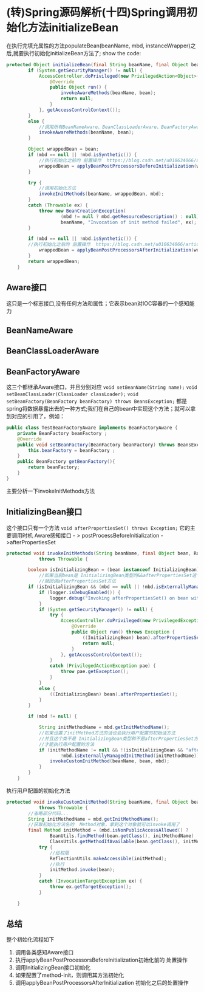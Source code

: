 # (转)Spring源码解析(十四)Spring调用初始化方法initializeBean

在执行完填充属性的方法populateBean(beanName, mbd, instanceWrapper)之后,就要执行初始化initializeBean方法了; 
show the code:
```java
protected Object initializeBean(final String beanName, final Object bean, RootBeanDefinition mbd) {
        if (System.getSecurityManager() != null) {
            AccessController.doPrivileged(new PrivilegedAction<Object>() {
                @Override
                public Object run() {
                    invokeAwareMethods(beanName, bean);
                    return null;
                }
            }, getAccessControlContext());
        }
        else {
            //调用所有BeanNameAware、BeanClassLoaderAware、BeanFactoryAware接口方法
            invokeAwareMethods(beanName, bean);
        }

        Object wrappedBean = bean;
        if (mbd == null || !mbd.isSynthetic()) {
            //执行初始化之前的 前置操作  https://blog.csdn.net/u010634066/article/details/80291728
            wrappedBean = applyBeanPostProcessorsBeforeInitialization(wrappedBean, beanName);
        }

        try {
            //调用初始化方法
            invokeInitMethods(beanName, wrappedBean, mbd);
        }
        catch (Throwable ex) {
            throw new BeanCreationException(
                    (mbd != null ? mbd.getResourceDescription() : null),
                    beanName, "Invocation of init method failed", ex);
        }

        if (mbd == null || !mbd.isSynthetic()) {
        //执行初始化之后的 后置操作  https://blog.csdn.net/u010634066/article/details/80291728
            wrappedBean = applyBeanPostProcessorsAfterInitialization(wrappedBean, beanName);
        }
        return wrappedBean;
    }
```

## Aware接口
这只是一个标志接口,没有任何方法和属性；它表示bean对IOC容器的一个感知能力

## BeanNameAware
## BeanClassLoaderAware
## BeanFactoryAware
这三个都继承Aware接口，并且分别对应 
`void setBeanName(String name);`
`void setBeanClassLoader(ClassLoader classLoader);`
`void setBeanFactory(BeanFactory beanFactory) throws BeansException;`
都是spring将数据暴露出去的一种方式;我们在自己的bean中实现这个方法；就可以拿到对应的引用了，例如：
```java
public class TestBeanFactoryAware implements BeanFactoryAware {
    private BeanFactory beanFactory ;
    @Override
    public void setBeanFactory(BeanFactory beanFactory) throws BeansException {
        this.beanFactory = beanFactory ;
    }
    public BeanFactory getBeanFactory(){
        return beanFactory;
    }
}
```

主要分析一下invokeInitMethods方法

## InitializingBean接口
这个接口只有一个方法 
`void afterPropertiesSet() throws Exception;`
它的主要调用时机 
Aware感知接口 - > postProcessBeforeInitialization ->afterPropertiesSet
```java
protected void invokeInitMethods(String beanName, final Object bean, RootBeanDefinition mbd)
            throws Throwable {

        boolean isInitializingBean = (bean instanceof InitializingBean);
            //如果当前bean是 InitializingBean类型的&&afterPropertiesSet这个方法没有注册为外部管理的初始化方法
            //就回调afterPropertiesSet方法
        if (isInitializingBean && (mbd == null || !mbd.isExternallyManagedInitMethod("afterPropertiesSet"))) {
            if (logger.isDebugEnabled()) {
                logger.debug("Invoking afterPropertiesSet() on bean with name '" + beanName + "'");
            }
            if (System.getSecurityManager() != null) {
                try {
                    AccessController.doPrivileged(new PrivilegedExceptionAction<Object>() {
                        @Override
                        public Object run() throws Exception {
                            ((InitializingBean) bean).afterPropertiesSet();
                            return null;
                        }
                    }, getAccessControlContext());
                }
                catch (PrivilegedActionException pae) {
                    throw pae.getException();
                }
            }
            else {
                ((InitializingBean) bean).afterPropertiesSet();
            }
        }

        if (mbd != null) {

            String initMethodName = mbd.getInitMethodName();
            //如果设置了initMethod方法的话也会执行用户配置的初始话方法
            //并且这个类不是 InitializingBean类型和不是afterPropertiesSet方法 ；
            //才能执行用户配置的方法
            if (initMethodName != null && !(isInitializingBean && "afterPropertiesSet".equals(initMethodName)) &&
                    !mbd.isExternallyManagedInitMethod(initMethodName)) {
                invokeCustomInitMethod(beanName, bean, mbd);
            }
        }
    }
```

执行用户配置的初始化方法
```java
protected void invokeCustomInitMethod(String beanName, final Object bean, RootBeanDefinition mbd)
            throws Throwable {
        //省略部分代码...
        String initMethodName = mbd.getInitMethodName();
        //获取初始化方法名的  Method对象，拿到这个对象就可以invoke调用了
        final Method initMethod = (mbd.isNonPublicAccessAllowed() ?
                BeanUtils.findMethod(bean.getClass(), initMethodName) :
                ClassUtils.getMethodIfAvailable(bean.getClass(), initMethodName));
            try {
                //给权限
                ReflectionUtils.makeAccessible(initMethod);
                //执行
                initMethod.invoke(bean);
            }
            catch (InvocationTargetException ex) {
                throw ex.getTargetException();
            }

    }
```

## 总结
整个初始化流程如下 
1. 调用各类感知Aware接口 
2. 执行applyBeanPostProcessorsBeforeInitialization初始化前的 处置操作 
3. 调用InitializingBean接口初始化 
4. 如果配置了method-init，则调用其方法初始化 
5. 调用applyBeanPostProcessorsAfterInitialization 初始化之后的处置操作
